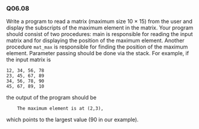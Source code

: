 

### Q06.08

Write a program to read a matrix (maximum size 10 × 15) from the user and display the subscripts of the maximum element in the matrix. Your program should consist of two procedures: main is responsible for reading the input matrix and for displaying the position of the maximum element. Another procedure `mat_max` is responsible for finding the position of the maximum element. Parameter passing should be done via the stack. For example, if the input matrix is

```
12, 34, 56, 78
23, 45, 67, 89
34, 56, 78, 90
45, 67, 89, 10
```

the output of the program should be

```
    The maximum element is at (2,3),
```

which points to the largest value (90 in our example).